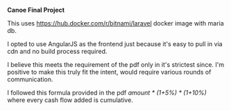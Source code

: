 **Canoe Final Project**

This uses https://hub.docker.com/r/bitnami/laravel docker image with maria db.

I opted to use AngularJS as the frontend just because it's easy to pull in via cdn and no build process required.

I believe this meets the requirement of the pdf only in it's strictest since. I'm positive to make this truly fit the intent, would require various rounds of communication.

I followed this formula provided in the pdf _amount * (1+5%) * (1+10%)_ where every cash flow added is cumulative.